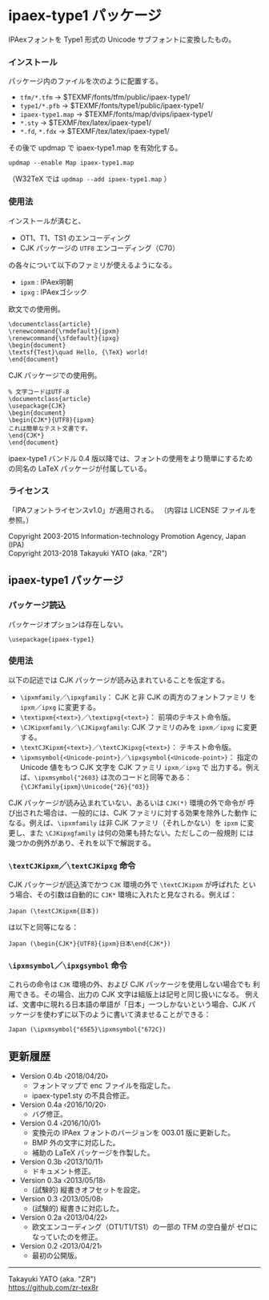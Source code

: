 ipaex-type1 パッケージ
=====================

IPAexフォントを Type1 形式の Unicode サブフォントに変換したもの。

### インストール

パッケージ内のファイルを次のように配置する。

  - `tfm/*.tfm`       → $TEXMF/fonts/tfm/public/ipaex-type1/
  - `type1/*.pfb`     → $TEXMF/fonts/type1/public/ipaex-type1/
  - `ipaex-type1.map` → $TEXMF/fonts/map/dvips/ipaex-type1/
  - `*.sty`           → $TEXMF/tex/latex/ipaex-type1/
  - `*.fd`, `*.fdx`   → $TEXMF/tex/latex/ipaex-type1/

その後で updmap で ipaex-type1.map を有効化する。

    updmap --enable Map ipaex-type1.map

（W32TeX では `updmap --add ipaex-type1.map` ）

### 使用法

インストールが済むと、

  * OT1、T1、TS1 のエンコーディング
  * CJK パッケージの `UTF8` エンコーディング（C70）

の各々について以下のファミリが使えるようになる。

  * `ipxm` : IPAex明朝
  * `ipxg` : IPAexゴシック

欧文での使用例。

    \documentclass{article}
    \renewcommand{\rmdefault}{ipxm}
    \renewcommand{\sfdefault}{ipxg}
    \begin{document}
    \textsf{Test}\quad Hello, {\TeX} world!
    \end{document}

CJK パッケージでの使用例。

    % 文字コードはUTF-8
    \documentclass{article}
    \usepackage{CJK}
    \begin{document}
    \begin{CJK*}{UTF8}{ipxm}
    これは簡単なテスト文書です。
    \end{CJK*}
    \end{document}

ipaex-type1 バンドル 0.4 版以降では、フォントの使用をより簡単にするため
の同名の LaTeX パッケージが付属している。

### ライセンス

「IPAフォントライセンスv1.0」が適用される。
（内容は LICENSE ファイルを参照。）

Copyright 2003-2015 Information-technology Promotion Agency, Japan (IPA)  
Copyright 2013-2018 Takayuki YATO (aka. "ZR")


ipaex-type1 パッケージ
----------------------

### パッケージ読込

パッケージオプションは存在しない。

    \usepackage{ipaex-type1}

### 使用法

以下の記述では CJK パッケージが読み込まれていることを仮定する。

  * `\ipxmfamily`／`\ipxgfamily`： CJK と非 CJK の両方のフォントファミリ
    を `ipxm`／`ipxg` に変更する。
  * `\textipxm{<text>}`／`\textipxg{<text>}`： 前項のテキスト命令版。
  * `\CJKipxmfamily`／`\CJKipxgfamily`: CJK ファミリのみを `ipxm`／`ipxg`
    に変更する。
  * `\textCJKipxm{<text>}`／`\textCJKipxg{<text>}`： テキスト命令版。
  * `\ipxmsymbol{<Unicode-point>}`／`\ipxgsymbol{<Unicode-point>}`：
    指定の Unicode 値をもつ CJK 文字を CJK ファミリ `ipxm`／`ipxg` で
    出力する。例えば、`\ipxmsymbol{"2603}` は次のコードと同等である：
    `{\CJKfamily{ipxm}\Unicode{"26}{"03}}`

CJK パッケージが読み込まれていない、あるいは `CJK(*)` 環境の外で命令が
呼び出された場合は、一般的には、CJK ファミリに対する効果を除外した動作
になる。例えば、`\ipxmfamily` は非 CJK ファミリ（それしかない）を `ipxm`
に変更し、また `\CJKipxgfamily` は何の効果も持たない。ただしこの一般規則
には幾つかの例外があり、それを以下で解説する。

### `\textCJKipxm`／`\textCJKipxg` 命令

CJK パッケージが読込済でかつ `CJK` 環境の外で `\textCJKipxm` が呼ばれた
という場合、その引数は自動的に `CJK*` 環境に入れたと見なされる。例えば：


    Japan (\textCJKipxm{日本})

は以下と同等になる：

    Japan (\begin{CJK*}{UTF8}{ipxm}日本\end{CJK*})

### `\ipxmsymbol`／`\ipxgsymbol` 命令

これらの命令は `CJK` 環境の外、および CJK パッケージを使用しない場合でも
利用できる。その場合、出力の CJK 文字は組版上は記号と同じ扱いになる。
例えば、文書中に現れる日本語の単語が「日本」一つしかないという場合、CJK
パッケージを使わずに以下のように書いて済ませることができる：

    Japan (\ipxmsymbol{"65E5}\ipxmsymbol{"672C})

更新履歴
--------

  * Version 0.4b ‹2018/04/20›
      - フォントマップで enc ファイルを指定した。
      - ipaex-type1.sty の不具合修正。
  * Version 0.4a ‹2016/10/20›
      - バグ修正。
  * Version 0.4  ‹2016/10/01›
      - 変換元の IPAex フォントのバージョンを 003.01 版に更新した。
      - BMP 外の文字に対応した。
      - 補助の LaTeX パッケージを作製した。
  * Version 0.3b ‹2013/10/11›
      - ドキュメント修正。
  * Version 0.3a ‹2013/05/18›
      - (試験的) 縦書きオフセットを設定。
  * Version 0.3  ‹2013/05/08›
      - (試験的) 縦書きに対応した。
  * Version 0.2a ‹2013/04/22›
      - 欧文エンコーディング（OT1/T1/TS1）の一部の TFM の空白量が
        ゼロになっていたのを修正。
  * Version 0.2  ‹2013/04/21›
      - 最初の公開版。

--------------------
Takayuki YATO (aka. "ZR")  
https://github.com/zr-tex8r
